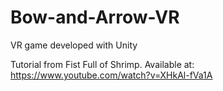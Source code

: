 # Bow-and-Arrow-VR
 
VR game developed with Unity

Tutorial from Fist Full of Shrimp. Available at: https://www.youtube.com/watch?v=XHkAl-fVa1A